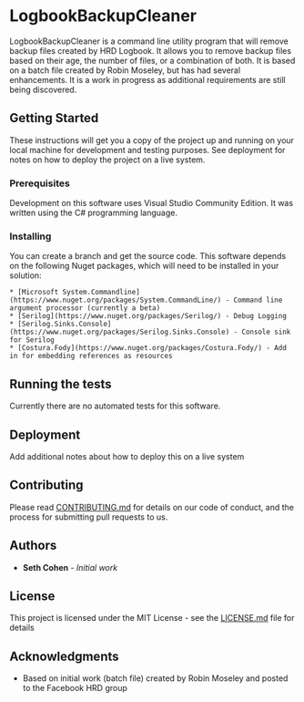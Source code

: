# LogbookBackupCleaner

LogbookBackupCleaner is a command line utility program that will remove backup files created by HRD Logbook. It allows you to remove backup files based on their age, the number of files, or a combination of both. It is based on a batch file created by Robin Moseley, but has had several enhancements. It is a work in progress as additional requirements are still being discovered.

## Getting Started

These instructions will get you a copy of the project up and running on your local machine for development and testing purposes. See deployment for notes on how to deploy the project on a live system.

### Prerequisites

Development on this software uses Visual Studio Community Edition. It was written using the C# programming language.

### Installing

You can create a branch and get the source code. This software depends on the following Nuget packages, which will need to be installed in your solution:

```
* [Microsoft System.Commandline](https://www.nuget.org/packages/System.CommandLine/) - Command line argument processor (currently a beta)
* [Serilog](https://www.nuget.org/packages/Serilog/) - Debug Logging
* [Serilog.Sinks.Console](https://www.nuget.org/packages/Serilog.Sinks.Console) - Console sink for Serilog
* [Costura.Fody](https://www.nuget.org/packages/Costura.Fody/) - Add in for embedding references as resources 
```

## Running the tests

Currently there are no automated tests for this software.

## Deployment

Add additional notes about how to deploy this on a live system

## Contributing

Please read [CONTRIBUTING.md]() for details on our code of conduct, and the process for submitting pull requests to us.

## Authors

* **Seth Cohen** - *Initial work*

## License

This project is licensed under the MIT License - see the [LICENSE.md](LICENSE.md) file for details

## Acknowledgments

* Based on initial work (batch file) created by Robin Moseley and posted to the Facebook HRD group
